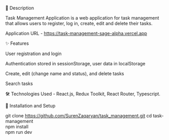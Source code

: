 📖 Description

Task Management Application is a web application for task management that allows users to register, log in, create, edit and delete their tasks.

Application URL - https://task-management-sage-alpha.vercel.app
<!-- --------------------------------------------- -->

✨ Features

User registration and login

Authentication stored in sessionStorage, user data in localStorage

Create, edit (change name and status), and delete tasks

Search tasks

<!-- --------------------------------------------- -->

🛠️ Technologies Used - React.js, Redux Toolkit, React Router, Typescript.

<!-- --------------------------------------------- -->

🚀 Installation and Setup

git clone https://github.com/SurenZaqaryan/task_management.git
cd task-management  
npm install  
npm run dev
